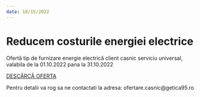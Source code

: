 ```yaml
---
date: 10/15/2022
---
```


# Reducem costurile energiei electrice

Ofertă tip de furnizare energie electrică client casnic serviciu universal, valabila de la 01.10.2022 pana la 31.10.2022

[DESCĂRCĂ OFERTA](./homepage/notificari/OfertaSUTipEnergieCASNIC1022.pdf)

<p class="email">
Pentru detalii va rog sa ne contactati la adresa: ofertare.casnic@getica95.ro
</p>
